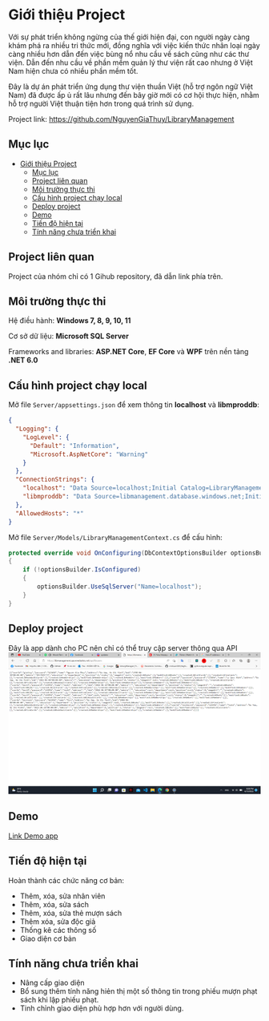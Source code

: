 # Giới thiệu Project
Với sự phát triển không ngừng của thế giới hiện đại, con người ngày càng khám phá ra nhiều tri thức mới, đồng nghĩa với việc kiến thức nhân loại ngày càng nhiều hơn dẫn đến việc bùng nổ nhu cầu về sách cũng như các thư viện. Dẫn đến nhu cầu về phần mềm quản lý thư viện rất cao nhưng ở Việt Nam hiện chưa có nhiều phần mềm tốt.

Đây là dự án phát triển ứng dụng thư viện thuần Việt (hỗ trợ ngôn ngữ Việt Nam) đã được ấp ủ rất lâu nhưng đến bây giờ mới có cơ hội thực hiện, nhằm hỗ trợ người Việt thuận tiện hơn trong quá trình sử dụng.

Project link: https://github.com/NguyenGiaThuy/LibraryManagement

## Mục lục

- [Giới thiệu Project](#giới-thiệu-project)
  - [Mục lục](#mục-lục)
  - [Project liên quan](#project-liên-quan)
  - [Môi trường thực thi](#môi-trường-thực-thi)
  - [Cấu hình project chạy local](#cấu-hình-project-chạy-local)
  - [Deploy project](#deploy-project)
  - [Demo](#demo)
  - [Tiến độ hiện tại](#tiến-độ-hiện-tại)
  - [Tính năng chưa triển khai](#tính-năng-chưa-triển-khai)

## Project liên quan
Project của nhóm chỉ có 1 Gihub repository, đã dẫn link phía trên.

## Môi trường thực thi
Hệ điều hành: **Windows 7, 8, 9, 10, 11**

Cơ sở dữ liệu: **Microsoft SQL Server**

Frameworks and libraries: **ASP.NET Core**, **EF Core** và **WPF** trên nền tảng **.NET 6.0**

## Cấu hình project chạy local
Mở file ``Server/appsettings.json`` để xem thông tin **localhost** và **libmproddb**:
```json
{
  "Logging": {
    "LogLevel": {
      "Default": "Information",
      "Microsoft.AspNetCore": "Warning"
    }
  },
  "ConnectionStrings": {
    "localhost": "Data Source=localhost;Initial Catalog=LibraryManagement;Integrated Security=True",
    "libmproddb": "Data Source=libmanagement.database.windows.net;Initial Catalog=LibraryManagement;Persist Security Info=True;User ID=libadmin;Password=P@ssw0rd"
  },
  "AllowedHosts": "*"
}
```
Mở file ``Server/Models/LibraryManagementContext.cs`` để cấu hình:
```c#
protected override void OnConfiguring(DbContextOptionsBuilder optionsBuilder)
{
    if (!optionsBuilder.IsConfigured)
    {
        optionsBuilder.UseSqlServer("Name=localhost");
    }
}
```

## Deploy project
Đây là app dành cho PC nên chỉ có thể truy cập server thông qua API
![image](https://github.com/NguyenGiaThuy/LibraryManagement/blob/main/Image/deploy.png)

## Demo
[Link Demo app](https://drive.google.com/drive/folders/13GzRtJSrml95JNFijaEs1yjf_UQCAAUC?usp=sharing)

## Tiến độ hiện tại
Hoàn thành các chức năng cơ bản:
+ Thêm, xóa, sửa nhân viên
+ Thêm, xóa, sửa sách
+ Thêm, xóa, sửa thẻ mượn sách
+ Thêm xóa, sửa độc giả
+ Thống kê các thông số
+ Giao diện cơ bản

## Tính năng chưa triển khai
- Nâng cấp giao diện 
- Bổ sung thêm tính năng hiẻn thị một số thông tin trong phiếu mượn phạt sách khi lập 
phiếu phạt.
- Tinh chỉnh giao diện phù hợp hơn với người dùng.

